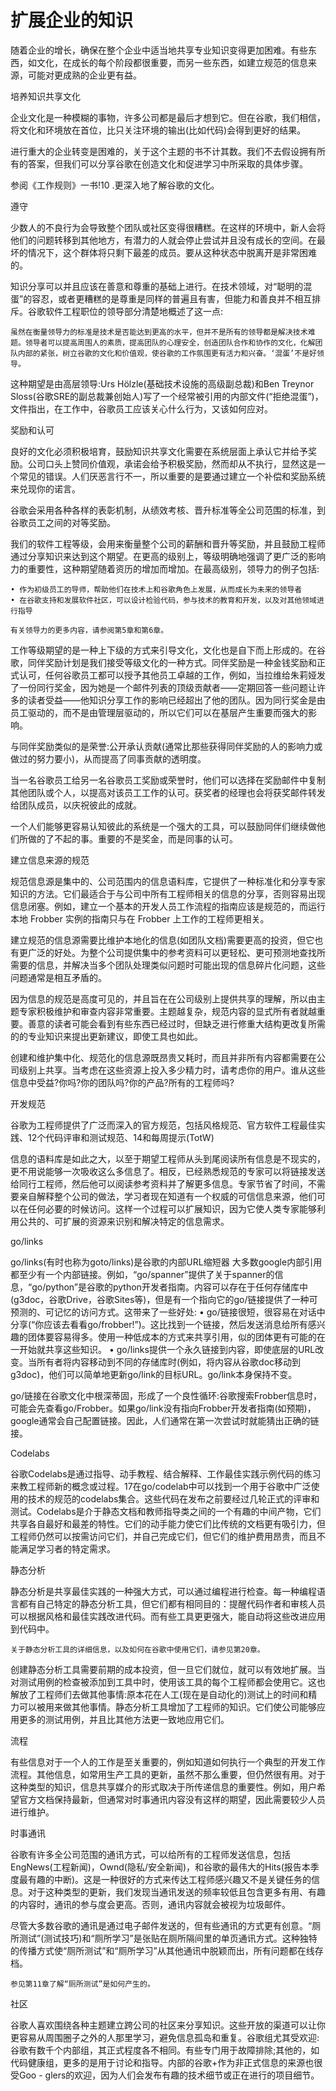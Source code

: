 # 扩展企业的知识

随着企业的增长，确保在整个企业中适当地共享专业知识变得更加困难。有些东西，如文化，在成长的每个阶段都很重要，而另一些东西，如建立规范的信息来源，可能对更成熟的企业更有益。


培养知识共享文化

企业文化是一种模糊的事物，许多公司都是最后才想到它。但在谷歌，我们相信，将文化和环境放在首位，比只关注环境的输出(比如代码)会得到更好的结果。

进行重大的企业转变是困难的，关于这个主题的书不计其数。我们不去假设拥有所有的答案，但我们可以分享谷歌在创造文化和促进学习中所采取的具体步骤。

参阅《工作规则》一书!10 .更深入地了解谷歌的文化。


遵守

少数人的不良行为会导致整个团队或社区变得很糟糕。在这样的环境中，新人会将他们的问题转移到其他地方，有潜力的人就会停止尝试并且没有成长的空间。在最坏的情况下，这个群体将只剩下最差的成员。要从这种状态中脱离开是非常困难的。

知识分享可以并且应该在善意和尊重的基础上进行。在技术领域，对“聪明的混蛋”的容忍，或者更糟糕的是尊重是同样的普遍且有害，但能力和善良并不相互排斥。谷歌软件工程职位的领导部分清楚地概述了这一点:

    虽然在衡量领导力的标准是技术是否能达到更高的水平，但并不是所有的领导都是解决技术难题。领导者可以提高周围人的素质，提高团队的心理安全，创造团队合作和协作的文化，化解团队内部的紧张，树立谷歌的文化和价值观，使谷歌的工作氛围更有活力和兴奋。‘混蛋’不是好领导。

这种期望是由高层领导:Urs Hölzle(基础技术设施的高级副总裁)和Ben Treynor Sloss(谷歌SRE的副总裁兼创始人)写了一个经常被引用的内部文件(“拒绝混蛋”)，文件指出，在工作中，谷歌员工应该关心什么行为，又该如何应对。

奖励和认可

良好的文化必须积极培育，鼓励知识共享文化需要在系统层面上承认它并给予奖励。公司口头上赞同价值观，承诺会给予积极奖励，然而却从不执行，显然这是一个常见的错误。人们厌恶言行不一，所以重要的是要通过建立一个补偿和奖励系统来兑现你的诺言。

谷歌会采用各种各样的表彰机制，从绩效考核、晋升标准等全公司范围的标准，到谷歌员工之间的对等奖励。

我们的软件工程等级，会用来衡量整个公司的薪酬和晋升等奖励，并且鼓励工程师通过分享知识来达到这个期望。在更高的级别上，等级明确地强调了更广泛的影响力的重要性，这种期望随着资历的增加而增加。在最高级别，领导力的例子包括:

    • 作为初级员工的导师，帮助他们在技术上和谷歌角色上发展，从而成长为未来的领导者
    • 在谷歌支持和发展软件社区，可以设计检验代码，参与技术的教育和开发，以及对其他领域进行指导
    
    有关领导力的更多内容，请参阅第5章和第6章。


工作等级期望的是一种上下级的方式来引导文化，文化也是自下而上形成的。在谷歌，同伴奖励计划是我们接受等级文化的一种方式。同伴奖励是一种金钱奖励和正式认可，任何谷歌员工都可以授予其他员工卓越的工作，例如，当拉维给朱莉娅发了一份同行奖金，因为她是一个邮件列表的顶级贡献者——定期回答一些问题让许多的读者受益——他知识分享工作的影响已经超出了他的团队。因为同行奖金是由员工驱动的，而不是由管理层驱动的，所以它们可以在基层产生重要而强大的影响。

与同伴奖励类似的是荣誉:公开承认贡献(通常比那些获得同伴奖励的人的影响力或做过的努力要小)，从而提高了同事贡献的透明度。

当一名谷歌员工给另一名谷歌员工奖励或荣誉时，他们可以选择在奖励邮件中复制其他团队或个人，以提高对该员工工作的认可。获奖者的经理也会将获奖邮件转发给团队成员，以庆祝彼此的成就。

一个人们能够更容易认知彼此的系统是一个强大的工具，可以鼓励同伴们继续做他们所做的了不起的事。重要的不是奖金，而是同事的认可。


建立信息来源的规范

规范信息源是集中的、公司范围内的信息语料库，它提供了一种标准化和分享专家知识的方法。它们最适合于与公司中所有工程师相关的信息的分享，否则容易出现信息闭塞。例如，建立一个基本的开发人员工作流程的指南应该是规范的，而运行本地 Frobber 实例的指南只与在 Frobber 上工作的工程师更相关。

建立规范的信息源需要比维护本地化的信息(如团队文档)需要更高的投资，但它也有更广泛的好处。为整个公司提供集中的参考资料可以更轻松、更可预测地查找所需要的信息，并解决当多个团队处理类似问题时可能出现的信息碎片化问题，这些问题通常是相互矛盾的。

因为信息的规范是高度可见的，并且旨在在公司级别上提供共享的理解，所以由主题专家积极维护和审查内容非常重要。主题越复杂，规范内容的显式所有者就越重要。善意的读者可能会看到有些东西已经过时，但缺乏进行修重大结构更改复所需的的专业知识来提出更新建议，即使工具也如此。

创建和维护集中化、规范化的信息源既昂贵又耗时，而且并非所有内容都需要在公司级别上共享。当考虑在这些资源上投入多少精力时，请考虑你的用户。谁从这些信息中受益?你吗?你的团队吗?你的产品?所有的工程师吗?


开发规范

谷歌为工程师提供了广泛而深入的官方规范，包括风格规范、官方软件工程最佳实践、12个代码评审和测试规范、14和每周提示(TotW)

信息的语料库是如此之大，以至于期望工程师从头到尾阅读所有信息是不现实的，更不用说能够一次吸收这么多信息了。相反，已经熟悉规范的专家可以将链接发送给同行工程师，然后他可以阅读参考资料并了解更多信息。专家节省了时间，不需要亲自解释整个公司的做法，学习者现在知道有一个权威的可信信息来源，他们可以在任何必要的时候访问。这样一个过程可以扩展知识，因为它使人类专家能够利用公共的、可扩展的资源来识别和解决特定的信息需求。

go/links

go/links(有时也称为goto/links)是谷歌的内部URL缩短器
大多数google内部引用都至少有一个内部链接。例如，“go/spanner”提供了关于spanner的信息，“go/python”是谷歌的python开发者指南。内容可以存在于任何存储库中(g3doc，谷歌Drive，谷歌Sites等)，但是有一个指向它的go/链接提供了一种可预测的、可记忆的访问方式。这带来了一些好处:
    • go/链接很短，很容易在对话中分享(“你应该去看看go/frobber!”)。这比找到一个链接，然后发送消息给所有感兴趣的团体要容易得多。使用一种低成本的方式来共享引用，似的团体更有可能的在一开始就共享这些知识。
    • go/links提供一个永久链接到内容，即使底层的URL改变。当所有者将内容移动到不同的存储库时(例如，将内容从谷歌doc移动到g3doc)，他们可以简单地更新go/link的目标URL。go/link本身保持不变。

go/链接在谷歌文化中根深蒂固，形成了一个良性循环:谷歌搜索Frobber信息时，可能会先查看go/Frobber。如果go/link没有指向Frobber开发者指南(如预期)，google通常会自己配置链接。因此，人们通常在第一次尝试时就能猜出正确的链接。

Codelabs

谷歌Codelabs是通过指导、动手教程、结合解释、工作最佳实践示例代码的练习来教工程师新的概念或过程。17在go/codelab中可以找到一个用于谷歌中广泛使用的技术的规范的codelabs集合。这些代码在发布之前要经过几轮正式的评审和测试。Codelabs是介于静态文档和教师指导类之间的一个有趣的中间产物，它们共享各自最好和最差的特性。它们的动手能力使它们比传统的文档更有吸引力，但工程师仍然可以按需访问它们，并自己完成它们，但它们的维护费用昂贵，而且不能满足学习者的特定需求。

静态分析

静态分析是共享最佳实践的一种强大方式，可以通过编程进行检查。每一种编程语言都有自己特定的静态分析工具，但它们都有相同目的：提醒代码作者和审核人员可以根据风格和最佳实践改进代码。而有些工具更更强大，能自动将这些改进应用到代码中。

    关于静态分析工具的详细信息，以及如何在谷歌中使用它们，请参见第20章。

创建静态分析工具需要前期的成本投资，但一旦它们就位，就可以有效地扩展。当对测试用例的检查被添加到工具中时，使用该工具的每个工程师都会使用它。这也解放了工程师们去做其他事情:原本花在人工(现在是自动化的)测试上的时间和精力可以被用来做其他事情。静态分析工具增加了工程师的知识。它们使公司能够应用更多的测试用例，并且比其他方法更一致地应用它们。

流程

有些信息对于一个人的工作是至关重要的，例如知道如何执行一个典型的开发工作流程。其他信息，如常用生产工具的更新，虽然不那么重要，但仍然很有用。对于这种类型的知识，信息共享媒介的形式取决于所传递信息的重要性。例如，用户希望官方文档保持最新，但通常对时事通讯内容没有这样的期望，因此需要较少人员进行维护。

时事通讯

谷歌有许多全公司范围的通讯方式，可以给所有的工程师发送信息，包括EngNews(工程新闻)，Ownd(隐私/安全新闻)，和谷歌的最伟大的Hits(报告本季度最有趣的中断)。这是一种很好的方式来传达工程师感兴趣又不是关键任务的信息。对于这种类型的更新，我们发现当通讯发送的频率较低且包含更多有用、有趣的内容时，通讯的参与度会更高。否则，通讯内容就会被视为垃圾邮件。

尽管大多数谷歌的通讯是通过电子邮件发送的，但有些通讯的方式更有创意。“厕所测试”(测试技巧)和“厕所学习”是张贴在厕所隔间里的单页通讯方式。这种独特的传播方式使“厕所测试”和“厕所学习”从其他通讯中脱颖而出，所有问题都在线存档。

    参见第11章了解“厕所测试”是如何产生的。


社区

谷歌人喜欢围绕各种主题建立跨公司的社区来分享知识。这些开放的渠道可以让你更容易从周围圈子之外的人那里学习，避免信息孤岛和重复。谷歌组尤其受欢迎:谷歌有数千个内部组，其正式程度各不相同。有些专门用于故障排除;其他的，如代码健康组，更多的是用于讨论和指导。内部的谷歌+作为非正式信息的来源也很受Goo - glers的欢迎，因为人们会发布有趣的技术细节或正在进行的项目细节。